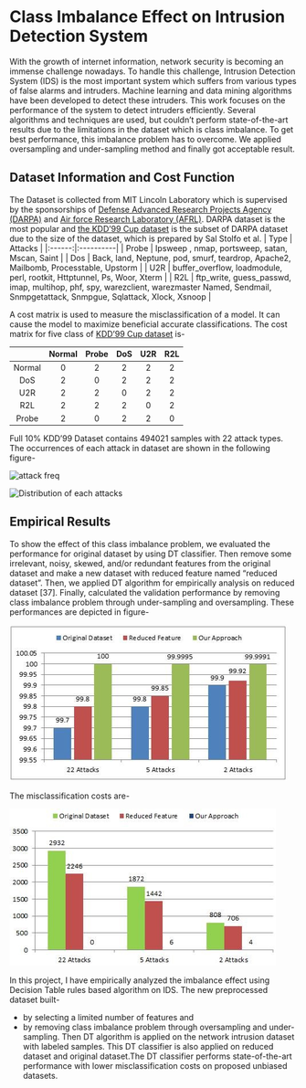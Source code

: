 # Class Imbalance Effect on Intrusion Detection System
With the growth of internet information, network security is becoming an immense challenge nowadays. To handle this challenge, Intrusion Detection System (IDS) is the most important system which suffers from various types of false alarms and intruders. Machine learning and data mining algorithms have been developed to detect these intruders. This work focuses on the performance of the system to detect intruders efficiently. Several algorithms and techniques are used, but couldn’t perform state-of-the-art results due to the limitations in the dataset which is class imbalance. To get best performance, this imbalance problem has to overcome. We applied oversampling and under-sampling method and finally got acceptable result.

## Dataset Information and Cost Function
The Dataset is collected from MIT Lincoln Laboratory which is supervised by the sponsorships of [Defense Advanced Research Projects Agency (DARPA)](https://link.springer.com/chapter/10.1007/978-3-540-45248-5_13) and [Air force Research Laboratory (AFRL)](https://www.afrl.af.mil/). DARPA dataset is the most popular and [the KDD’99 Cup dataset](https://www.researchgate.net/publication/327812725_KDD_1999_generation_faults_a_review_and_analysis) is the subset of DARPA dataset due to the size of the dataset, which is prepared by Sal Stolfo et al.
| Type | Attacks |
|:------:|:----------|
| Probe | Ipsweep , nmap, portsweep, satan, Mscan, Saint |
| Dos | Back, land, Neptune, pod, smurf, teardrop, Apache2, Mailbomb, Processtable, Upstorm |
| U2R | buffer_overflow, loadmodule, perl, rootkit, Httptunnel, Ps, Woor, Xterm |
| R2L | ftp_write, guess_passwd, imap, multihop, phf, spy, warezclient, warezmaster Named, Sendmail, Snmpgetattack, Snmpgue, Sqlattack, Xlock, Xsnoop |

A cost matrix is used to measure the misclassification of a model. It can cause the model to maximize beneficial accurate classifications. The cost matrix for five class of [KDD’99 Cup dataset](https://www.researchgate.net/publication/327812725_KDD_1999_generation_faults_a_review_and_analysis) is-

| | Normal | Probe | DoS | U2R | R2L |
|:----:|:----:|:----:|:----:|:----:|:----:|
| Normal | 0 | 2 | 2 | 2 | 2 |
| DoS | 2 | 0 | 2 | 2 | 2 |
| U2R | 2 | 2 | 0 | 2 | 2 |
| R2L | 2 | 2 | 2 | 0 | 2 |
| Probe | 2 | 0 | 2 | 2 | 0 |

Full 10% KDD’99 Dataset contains 494021 samples with 22 attack types. The occurrences of each attack in dataset are shown in the following figure-

![attack freq](https://user-images.githubusercontent.com/42664968/180103272-c3469016-cbd7-4ce5-8f78-a899d8299e67.jpg)

![Distribution of each attacks](https://user-images.githubusercontent.com/42664968/180103414-358ec22e-7a8f-4fda-8a1d-5e8d6011eaa0.jpg)


## Empirical Results

To show the effect of this class imbalance problem, we evaluated the performance for original dataset by using DT classifier. Then remove some irrelevant, noisy, skewed, and/or redundant features from the original dataset and make a new dataset with reduced feature named “reduced dataset”. Then, we applied DT algorithm for empirically analysis on reduced dataset [37]. Finally, calculated the validation performance by removing class imbalance problem through under-sampling and oversampling. These performances are depicted in figure-

![Performance Comparison](https://github.com/nazmul729/Data-Mining-Project/blob/12f0e218f85c9b71424af47653264a72035ff430/Performance%20Comparison.jpg)

The misclassification costs are-

![misclassification_Cost](https://github.com/nazmul729/Data-Mining-Project/blob/main/Misclassification%20Cost.jpg)

In this project, I have empirically analyzed the imbalance effect using Decision Table rules based algorithm on IDS. The new preprocessed dataset built-
- by selecting a limited number of features and 
- by removing class imbalance problem through oversampling and under-sampling. 
Then DT algorithm is applied on the network intrusion dataset with labeled samples. This DT classifier is also applied on reduced dataset and original dataset.The DT classifier performs state-of-the-art performance with lower misclassification costs on proposed unbiased datasets.
